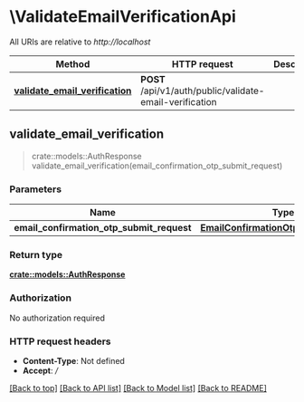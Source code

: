 # \ValidateEmailVerificationApi

All URIs are relative to *http://localhost*

Method | HTTP request | Description
------------- | ------------- | -------------
[**validate_email_verification**](ValidateEmailVerificationApi.md#validate_email_verification) | **POST** /api/v1/auth/public/validate-email-verification | 



## validate_email_verification

> crate::models::AuthResponse validate_email_verification(email_confirmation_otp_submit_request)


### Parameters


Name | Type | Description  | Required | Notes
------------- | ------------- | ------------- | ------------- | -------------
**email_confirmation_otp_submit_request** | [**EmailConfirmationOtpSubmitRequest**](EmailConfirmationOtpSubmitRequest.md) |  | [required] |

### Return type

[**crate::models::AuthResponse**](AuthResponse.md)

### Authorization

No authorization required

### HTTP request headers

- **Content-Type**: Not defined
- **Accept**: */*

[[Back to top]](#) [[Back to API list]](../README.md#documentation-for-api-endpoints) [[Back to Model list]](../README.md#documentation-for-models) [[Back to README]](../README.md)

